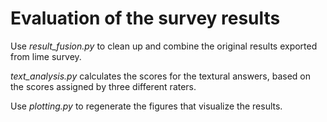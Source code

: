 # Evaluation of the survey results

Use *result_fusion.py* to clean up and combine the original results exported from lime survey.

*text_analysis.py* calculates the scores for the textural answers, based on the scores assigned by three different raters.

Use *plotting.py* to regenerate the figures that visualize the results.
